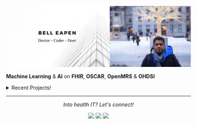 <img src="https://raw.githubusercontent.com/dermatologist/dermatologist/master/banner-bell-eapen.png" alt="Bell Eapen - Physician into machine learning and AI">

**Machine Learning** & **AI** on **FHIR**, **OSCAR**, **OpenMRS** & **OHDSI** 

<details>
  <summary>Recent Projects!</summary>
  <br>
  
  * [Template for multi-modal machine learning in healthcare using Kedro](https://github.com/dermatologist/kedro-multimodal)
  * [Collaboratively write journal papers or thesis in MS-Word and compile it to LaTeX using any template.](https://github.com/dermatologist/journal-paper-thesis-word-to-latex)
  * [Pyomop - Python package for managing OHDSI clinical data models.](https://github.com/dermatologist/pyomop)
  * [Fhiry: FHIR -> pandas.dataframe for AI and ML](https://github.com/dermatologist/fhiry)
  * [FHIRFormJS: NPM module to convert FHIR Questionnaire JSON to JSON Schema for form rendering](https://github.com/dermatologist/fhirformjs)
  * [QRMine: Qualitative Research support tools in Python](https://github.com/dermatologist/nlp-qrmine)
  * [omopfhirmap: command-line tool for OMOP CDM <-> FHIR mapping](https://github.com/dermatologist/omopfhirmap)
  * [ckblib: Tools to create a clinical knowledge graph from biomedical literature](https://github.com/dermatologist/ckblib)
  
  <br>
  <h2>Issues that need help! 🧑‍🔧 </h2>
  <br>
  
  * [Support for LLM based FHIR flattening](https://github.com/dermatologist/fhiry/issues/122)
  * [UMLSjs authentication method upgrade](https://github.com/dermatologist/umlsjs/issues/155)
  * [Failed update hapi-fhir to > 5 #49](https://github.com/dermatologist/fhirql/issues/49)
  
  ![views](https://komarev.com/ghpvc/?username=dermatologist&style=flat-square&color=lightgray)<br>
  <a href="https://github.com/dermatologist">
    <img align="center" src="https://github-readme-stats.vercel.app/api?username=dermatologist&show_icons=true&count_private=true&hide=contribs&line_height=40" />
  </a>
  <a href="https://github.com/dermatologist">
    <img align="center" src="https://github-readme-stats.vercel.app/api/top-langs/?username=dermatologist&langs_count=8&hide=html,css,erlang,cpp,objective-c" />
  </a>

  <h2>Recent blog posts</h2>
  <!-- BLOG-POST-LIST:START -->
 <h2 class='h2-blog'><a class='a-lightblue' href=https://nuchange.ca/2024/07/locally-hosted-llms.html>Locally hosted LLMs</a></h2>
 <br>
 <h2 class='h2-blog'><a class='a-lightblue' href=https://nuchange.ca/2024/06/come-join-us-to-make-generative-ai-in-healthcare-more-accessible.html>Come, join us to make generative AI in healthcare more accessible!</a></h2>
 <br>
 <h2 class='h2-blog'><a class='a-lightblue' href=https://nuchange.ca/2024/05/why-is-rag-not-suitable-for-all-generative-ai-applications-in-healthcare.html>Why is RAG not suitable for all Generative AI applications in healthcare?</a></h2>
 <br>
 <h2 class='h2-blog'><a class='a-lightblue' href=https://nuchange.ca/2024/05/grounding-vs-rag-in-healthcare-applications.html>Grounding vs RAG in Healthcare Applications</a></h2>
 <br>
 <h2 class='h2-blog'><a class='a-lightblue' href=https://nuchange.ca/2024/04/to-or-not-to-langchain.html>To or not to LangChain</a></h2>
 <br>
 <h2 class='h2-blog'><a class='a-lightblue' href=https://nuchange.ca/2024/03/translational-research-in-digital-health-and-gen-ai.html>Translational Research in Digital Health and Gen AI</a></h2>
 <br>
 <h2 class='h2-blog'><a class='a-lightblue' href=https://nuchange.ca/2024/03/architecting-llm-solutions-for-healthcare-part-ii.html>Architecting LLM solutions for healthcare – Part II</a></h2>
 <br>
 <h2 class='h2-blog'><a class='a-lightblue' href=https://nuchange.ca/2024/03/navigating-the-complexities-of-gen-ai-in-medicine-5-development-blunders-to-avoid.html>Navigating the Complexities of Gen AI in Medicine: 5 Development Blunders to Avoid</a></h2>
 <br>
 <h2 class='h2-blog'><a class='a-lightblue' href=https://nuchange.ca/2023/12/medprompt-how-to-architect-llm-solutions-for-healthcare.html>Medprompt: How to architect LLM solutions for healthcare.</a></h2>
 <br>
 <h2 class='h2-blog'><a class='a-lightblue' href=https://nuchange.ca/2023/09/named-entity-recognition-using-llms-a-ctakes-alternative.html>Named Entity Recognition using LLMs: a cTakes alternative?</a></h2>
 <br><!-- BLOG-POST-LIST:END -->
</details>
 

<hr>
<p align="center">
  <i>Into health IT? Let's connect!</i>

  <p align="center">
    <a href="https://nuchange.ca" alt="Home"><img src="https://nuchange.ca/wp-content/uploads/2021/08/home.png"></a>
    <a href="https://twitter.com/beapen" alt="Twitter"><img src="https://github.com/dermatologist/imdhruv99/blob/master/readme/twitter.png"></a>
    <a href="https://www.linkedin.com/in/beapen/" alt="Linkedin"><img src="https://github.com/dermatologist/imdhruv99/blob/master/readme/linkedin.png"></a>
  </p>  
</p>
